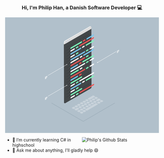 
<!-- Banner -->
<h3 align="center">Hi, I'm Philip Han, a Danish Software Developer 💻</h3>
<p align="center">
	<img align="center" height="50%" src="https://github.com/Philipnah/Philipnah/blob/master/assets/Coding.gif">
</p>

<!-- Talking about you -->

<!-- Any image aligned to the right. Beware the width -->
<a href="https://github.com/Philipnah">
    <img width="50%" align="right" alt="Philip's Github Stats" src="https://github-readme-stats.vercel.app/api?username=Philipnah&show_icons=true&hide_border=true" />
  </a>


<!-- - 💻 I’m currently working on -->
- 🌱 I’m currently learning C# in highschool
- 💬 Ask me about anything, I'll gladly help 😄